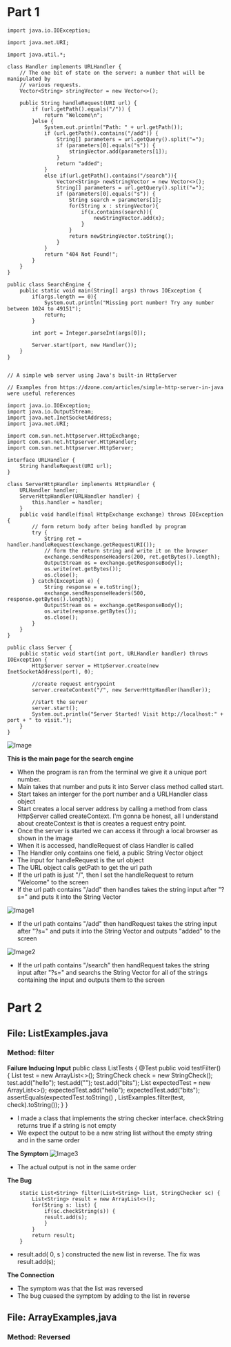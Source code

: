 # Part 1

    import java.io.IOException;

    import java.net.URI;

    import java.util.*;

    class Handler implements URLHandler {
        // The one bit of state on the server: a number that will be manipulated by
        // various requests.
        Vector<String> stringVector = new Vector<>();

        public String handleRequest(URI url) {
            if (url.getPath().equals("/")) {
                return "Welcome\n";
            }else {
                System.out.println("Path: " + url.getPath());
                if (url.getPath().contains("/add")) {
                    String[] parameters = url.getQuery().split("=");
                    if (parameters[0].equals("s")) {
                        stringVector.add(parameters[1]);
                    }
                    return "added";
                }
                else if(url.getPath().contains("/search")){
                    Vector<String> newStringVector = new Vector<>();
                    String[] parameters = url.getQuery().split("=");
                    if (parameters[0].equals("s")) {
                        String search = parameters[1];
                        for(String x : stringVector){
                            if(x.contains(search)){
                                newStringVector.add(x);
                            }
                        }
                        return newStringVector.toString();
                    }
                }
                return "404 Not Found!";
            }
        }
    }

    public class SearchEngine {
        public static void main(String[] args) throws IOException {
            if(args.length == 0){
                System.out.println("Missing port number! Try any number between 1024 to 49151");
                return;
            }

            int port = Integer.parseInt(args[0]);

            Server.start(port, new Handler());
        }
    }

    
    // A simple web server using Java's built-in HttpServer

    // Examples from https://dzone.com/articles/simple-http-server-in-java were useful references

    import java.io.IOException;
    import java.io.OutputStream;
    import java.net.InetSocketAddress;
    import java.net.URI;

    import com.sun.net.httpserver.HttpExchange;
    import com.sun.net.httpserver.HttpHandler;
    import com.sun.net.httpserver.HttpServer;

    interface URLHandler {
        String handleRequest(URI url);
    }

    class ServerHttpHandler implements HttpHandler {
        URLHandler handler;
        ServerHttpHandler(URLHandler handler) {
            this.handler = handler;
        }
        public void handle(final HttpExchange exchange) throws IOException {
            // form return body after being handled by program
            try {
                String ret = handler.handleRequest(exchange.getRequestURI());
                // form the return string and write it on the browser
                exchange.sendResponseHeaders(200, ret.getBytes().length);
                OutputStream os = exchange.getResponseBody();
                os.write(ret.getBytes());
                os.close();
            } catch(Exception e) {
                String response = e.toString();
                exchange.sendResponseHeaders(500, response.getBytes().length);
                OutputStream os = exchange.getResponseBody();
                os.write(response.getBytes());
                os.close();
            }
        }
    }

    public class Server {
        public static void start(int port, URLHandler handler) throws IOException {
            HttpServer server = HttpServer.create(new InetSocketAddress(port), 0);

            //create request entrypoint
            server.createContext("/", new ServerHttpHandler(handler));

            //start the server
            server.start();
            System.out.println("Server Started! Visit http://localhost:" + port + " to visit.");
        }
    }

![Image](/SearchMain.png)

**This is the main page for the search engine**

* When the program is ran from the terminal we give it a unique port number.
* Main takes that number and puts it into Server class method called start.
* Start takes an interger for the port number and a URLHandler class object
* Start creates a local server address by calling a method from class HttpServer called createContext. I'm gonna be honest, all I understand about createContext is that is creates a request entry point.
* Once the server is started we can access it through a local browser as shown in the image
* When it is accessed, handleRequest of class Handler is called
* The Handler only contains one field, a public String Vector object
* The input for handleRequest is the url object
* The URL object calls getPath to get the url path
* If the url path is just "/", then I set the handleRequest to return "Welcome" to the screen
* If the url path contains "/add" then handles takes the string input after "?s=" and puts it into the String Vector

![Image1](/SearchAdd.png)

* If the url path contains "/add" then handRequest takes the string input after "?s=" and puts it into the String Vector and outputs "added" to the screen

![Image2](/SearchSearch.png)

* If the url path contains "/search" then handRequest takes the string input after "?s=" and searchs the String Vector for all of the strings containing the input and outputs them to the screen

# Part 2

## File: ListExamples.java

### Method: filter

**Failure Inducing Input**
    public class ListTests {
        @Test 
        public void testFilter() {
            List<String> test = new ArrayList<>();
            StringCheck check = new StringCheck();
            test.add("hello");
            test.add("");
            test.add("bits");
            List<String> expectedTest = new ArrayList<>();
            expectedTest.add("hello");
            expectedTest.add("bits");
            assertEquals(expectedTest.toString() , ListExamples.filter(test, check).toString());
        }
    }

* I made a class that implements the string checker interface. checkString returns true if a string is not empty
* We expect the output to be a new string list without the empty string and in the same order

**The Symptom**
![Image3](/Listtestfail.png)

* The actual output is not in the same order

**The Bug**

~~~~
    static List<String> filter(List<String> list, StringChecker sc) {
        List<String> result = new ArrayList<>();
        for(String s: list) {
            if(sc.checkString(s)) {
            result.add(s);
            }
        }
        return result;
    }
~~~~

* result.add( 0, s ) constructed the new list in reverse. The fix was result.add(s);

**The Connection**

* The symptom was that the list was reversed
* The bug cuased the symptom by adding to the list in reverse

## File: ArrayExamples,java

### Method: Reversed 